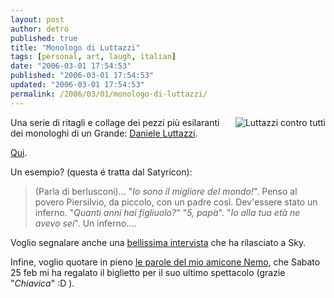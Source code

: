 ```yaml
---
layout: post
author: detro
published: true
title: "Monologo di Luttazzi"
tags: [personal, art, laugh, italian]
date: "2006-03-01 17:54:53"
published: "2006-03-01 17:54:53"
updated: "2006-03-01 17:54:53"
permalink: /2006/03/01/monologo-di-luttazzi/
---
```


<img src="http://www.danieleluttazzi.it/files/luttazzi_contro_tutti.jpg" alt="Luttazzi contro tutti" align="right" />
Una serie di ritagli e collage dei pezzi più esilaranti dei monologhi di un Grande: <a href="http://www.danieleluttazzi.it/">Daniele Luttazzi</a>.

<a href="http://www.repubblica.it/online/politica/satiquattro/mono/mono.html">Qui</a>.

Un esempio? (questa é tratta dal Satyricon):
<blockquote>(Parla di berlusconi)... "<em>Io sono il migliore del mondo!</em>". Penso al povero Piersilvio, da piccolo, con un padre così. Dev'essere stato un inferno. "<em>Quanti anni hai figliuolo?</em>" "<em>5, papà</em>". "<em>Io alla tua età ne avevo sei</em>". Un inferno....</blockquote>

Voglio segnalare anche una <a href="http://www.danieleluttazzi.it/files/daniele_luttazzi_20050227_sky.mov">bellissima intervista</a> che ha rilasciato a Sky.

Infine, voglio quotare in pieno <a href="http://blog.neminis.org/grazie-luttazzi.xhtml">le parole del mio amicone Nemo</a>, che Sabato 25 feb mi ha regalato il biglietto per il suo ultimo spettacolo (grazie "<em>Chiavica</em>" :D ).


